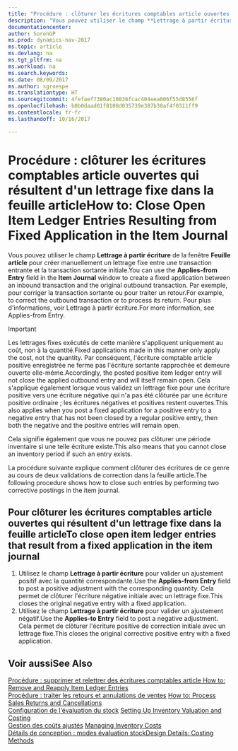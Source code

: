 ```yaml
---
title: "Procédure : clôturer les écritures comptables article ouvertes qui résultent d'un lettrage fixe dans la feuille article"
description: "Vous pouvez utiliser le champ **Lettrage à partir écriture** de la fenêtre **Feuille article** pour créer manuellement un lettrage fixe entre une transaction entrante et la transaction sortante initiale. Par exemple, pour corriger la transaction sortante ou pour traiter un retour."
documentationcenter: 
author: SorenGP
ms.prod: dynamics-nav-2017
ms.topic: article
ms.devlang: na
ms.tgt_pltfrm: na
ms.workload: na
ms.search.keywords: 
ms.date: 08/09/2017
ms.author: sgroespe
ms.translationtype: HT
ms.sourcegitcommit: 4fefaef7380ac10836fcac404eea006f55d8556f
ms.openlocfilehash: b0b0daad01f8108d035739e387b38af4f0311ff9
ms.contentlocale: fr-fr
ms.lasthandoff: 10/16/2017

---
```

# <a name="how-to-close-open-item-ledger-entries-resulting-from-fixed-application-in-the-item-journal"></a><span data-ttu-id="38cb5-104">Procédure : clôturer les écritures comptables article ouvertes qui résultent d'un lettrage fixe dans la feuille article</span><span class="sxs-lookup"><span data-stu-id="38cb5-104">How to: Close Open Item Ledger Entries Resulting from Fixed Application in the Item Journal</span></span>
<span data-ttu-id="38cb5-105">Vous pouvez utiliser le champ **Lettrage à partir écriture** de la fenêtre **Feuille article** pour créer manuellement un lettrage fixe entre une transaction entrante et la transaction sortante initiale.</span><span class="sxs-lookup"><span data-stu-id="38cb5-105">You can use the **Applies-from Entry** field in the **Item Journal** window to create a fixed application between an inbound transaction and the original outbound transaction.</span></span> <span data-ttu-id="38cb5-106">Par exemple, pour corriger la transaction sortante ou pour traiter un retour.</span><span class="sxs-lookup"><span data-stu-id="38cb5-106">For example, to correct the outbound transaction or to process its return.</span></span> <span data-ttu-id="38cb5-107">Pour plus d'informations, voir Lettrage à partir écriture.</span><span class="sxs-lookup"><span data-stu-id="38cb5-107">For more information, see Applies-from Entry.</span></span>  

> [!IMPORTANT]  
>  <span data-ttu-id="38cb5-108">Les lettrages fixes exécutés de cette manière s'appliquent uniquement au coût, non à la quantité.</span><span class="sxs-lookup"><span data-stu-id="38cb5-108">Fixed applications made in this manner only apply the cost, not the quantity.</span></span> <span data-ttu-id="38cb5-109">Par conséquent, l'écriture comptable article positive enregistrée ne ferme pas l'écriture sortante rapprochée et demeure ouverte elle-même.</span><span class="sxs-lookup"><span data-stu-id="38cb5-109">Accordingly, the posted positive item ledger entry will not close the applied outbound entry and will itself remain open.</span></span> <span data-ttu-id="38cb5-110">Cela s'applique également lorsque vous validez un lettrage fixe pour une écriture positive vers une écriture négative qui n'a pas été clôturée par une écriture positive ordinaire ; les écritures négatives et positives restent ouvertes.</span><span class="sxs-lookup"><span data-stu-id="38cb5-110">This also applies when you post a fixed application for a positive entry to a negative entry that has not been closed by a regular positive entry, then both the negative and the positive entries will remain open.</span></span>  
>   
>  <span data-ttu-id="38cb5-111">Cela signifie également que vous ne pouvez pas clôturer une période inventaire si une telle écriture existe.</span><span class="sxs-lookup"><span data-stu-id="38cb5-111">This also means that you cannot close an inventory period if such an entry exists.</span></span>  

<span data-ttu-id="38cb5-112">La procédure suivante explique comment clôturer des écritures de ce genre au cours de deux validations de correction dans la feuille article.</span><span class="sxs-lookup"><span data-stu-id="38cb5-112">The following procedure shows how to close such entries by performing two corrective postings in the item journal.</span></span>  

## <a name="to-close-open-item-ledger-entries-that-result-from-a-fixed-application-in-the-item-journal"></a><span data-ttu-id="38cb5-113">Pour clôturer les écritures comptables article ouvertes qui résultent d'un lettrage fixe dans la feuille article</span><span class="sxs-lookup"><span data-stu-id="38cb5-113">To close open item ledger entries that result from a fixed application in the item journal</span></span>  

1.  <span data-ttu-id="38cb5-114">Utilisez le champ **Lettrage à partir écriture** pour valider un ajustement positif avec la quantité correspondante.</span><span class="sxs-lookup"><span data-stu-id="38cb5-114">Use the **Applies-from Entry** field to post a positive adjustment with the corresponding quantity.</span></span> <span data-ttu-id="38cb5-115">Cela permet de clôturer l'écriture négative initiale avec un lettrage fixe.</span><span class="sxs-lookup"><span data-stu-id="38cb5-115">This closes the original negative entry with a fixed application.</span></span>  
2.  <span data-ttu-id="38cb5-116">Utilisez le champ **Lettrage à partir écriture** pour valider un ajustement négatif.</span><span class="sxs-lookup"><span data-stu-id="38cb5-116">Use the **Applies-to Entry** field to post a negative adjustment.</span></span> <span data-ttu-id="38cb5-117">Cela permet de clôturer l'écriture positive de correction initiale avec un lettrage fixe.</span><span class="sxs-lookup"><span data-stu-id="38cb5-117">This closes the original corrective positive entry with a fixed application.</span></span>  

## <a name="see-also"></a><span data-ttu-id="38cb5-118">Voir aussi</span><span class="sxs-lookup"><span data-stu-id="38cb5-118">See Also</span></span>  
[<span data-ttu-id="38cb5-119"> Procédure : supprimer et relettrer des écritures comptables article</span><span class="sxs-lookup"><span data-stu-id="38cb5-119"> How to: Remove and Reapply Item Ledger Entries</span></span>](finance-how-to-remove-and-reapply-item-entries.md)  
 <span data-ttu-id="38cb5-120">[Procédure : traiter les retours et annulations de ventes](sales-how-process-sales-returns-cancellations.md) </span><span class="sxs-lookup"><span data-stu-id="38cb5-120">[How to: Process Sales Returns and Cancellations](sales-how-process-sales-returns-cancellations.md) </span></span>  
 <span data-ttu-id="38cb5-121">[Configuration de l'évaluation du stock](finance-set-up-inventory-valuation-and-costing.md) </span><span class="sxs-lookup"><span data-stu-id="38cb5-121">[Setting Up Inventory Valuation and Costing](finance-set-up-inventory-valuation-and-costing.md) </span></span>  
 <span data-ttu-id="38cb5-122">[Gestion des coûts ajustés](finance-manage-inventory-costs.md) </span><span class="sxs-lookup"><span data-stu-id="38cb5-122">[Managing Inventory Costs](finance-manage-inventory-costs.md) </span></span>  
 [<span data-ttu-id="38cb5-123">Détails de conception : modes évaluation stock</span><span class="sxs-lookup"><span data-stu-id="38cb5-123">Design Details: Costing Methods</span></span>](design-details-costing-methods.md)

